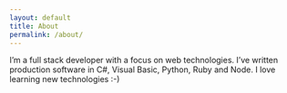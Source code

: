 ```yaml
---
layout: default
title: About
permalink: /about/
---
```


I’m a full stack developer with a focus on web technologies. I’ve written production software in C#, Visual Basic, Python, Ruby and Node. I love learning new technologies :-)
